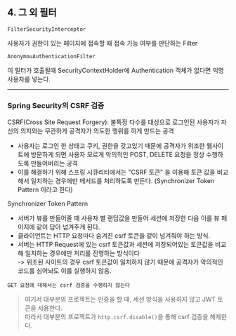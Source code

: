 ## 4. 그 외 필터

`FilterSecurityInterceptor`

사용자가 권한이 있는 페이지에 접속할 때 접속 가능 여부를 판단하는 Filter

`AnonymouAuthenticationFilter`

이 필터가 호출될때 SecurityContextHolder에 Authentication 객체가 없다면 익명 사용자를 넣는다.

---

### Spring Security의 CSRF 검증

CSRF(Cross Site Request Forgery): 불특정 다수를 대상으로 로그인된 사용자가 자신의 의지와는 무관하게 공격자가 의도한 행위를 하게 만드는 공격

- 사용자는 로그인 한 상태고 쿠키, 권한을 갖고있기 때문에 공격자가 위조한 웹사이트에 방문하게 되면 사용자 모르게 악의적인 POST, DELETE 요청을 정상 수행하도록 만들어버리는 공격
- 이를 해결하기 위해 스프링 시큐리티에서는 "CSRF 토큰" 을 이용해 토큰 값을 비교해서 일치하는 경우에만 메서드를 처리하도록 만든다. (Synchronizer Token Pattern 이라고 한다)

Synchronizer Token Pattern
- 서버가 뷰를 만들어줄 때 사용자 별 랜덤값을 만들어 세션에 저장한 다음 이를 뷰 페이지에 같이 담아 넘겨주게 된다.
- 클라이언트는 HTTP 요청마다 숨겨진 csrf 토큰을 같이 넘겨줘야 하는 방식.
- 서버는 HTTP Request에 있는 csrf 토큰값과 세션에 저장되어있는 토큰값을 비교해 일치하는 경우에만 처리를 진행하는 방식이다  
-> 위조된 사이트의 경우 csrf 토큰값이 일치하지 않기 때문에 공격자가 악의적인 코드를 심어놔도 이를 실행하지 않음. 
>
    GET 요청에 대해서는 csrf 검증을 수행하지 않는다

> 여기서 대부분의 프로젝트는 인증을 할 때, 세션 방식을 사용하지 않고 JWT 토큰을 사용한다.  
> 따라서 대부분의 프로젝트가 ```http.csrf.disable()```을 통해 csrf 검증을 해제한다.